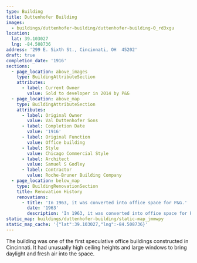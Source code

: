 ```yaml
---
type: Building
title: Duttenhofer Building
images:
  - buildings/duttenhofer-building/duttenhofer-building-0_rd3xgu
location:
  lat: 39.103027
  lng: -84.508736
address: '299 E. Sixth St., Cincinnati, OH  45202'
draft: true
completion_date: '1916'
sections:
  - page_location: above_images
    type: BuildingAttributeSection
    attributes:
      - label: Current Owner
        value: Sold to developer in 2014 by P&G
  - page_location: above_map
    type: BuildingAttributeSection
    attributes:
      - label: Original Owner
        value: Val Duttenhofer Sons
      - label: Completion Date
        value: '1916'
      - label: Original Function
        value: Office building
      - label: Style
        value: Chicago Commercial Style
      - label: Architect
        value: Samuel S Godley
      - label: Contractor
        value: Roche-Bruner Building Company
  - page_location: below_map
    type: BuildingRenovationSection
    title: Renovation History
    renovations:
      - title: 'In 1963, it was converted into office space for P&G.'
        date: '1963'
        description: 'In 1963, it was converted into office space for P&G.'
static_map: buildings/duttenhofer-building/static-map_jmmwpy
static_map_cache: '{"lat":39.103027,"lng":-84.508736}'
---
```


The building was one of the first speculative office buildings constructed in Cincinnati. It had unusually high ceiling heights and large windows to bring daylight and fresh air into the space.
